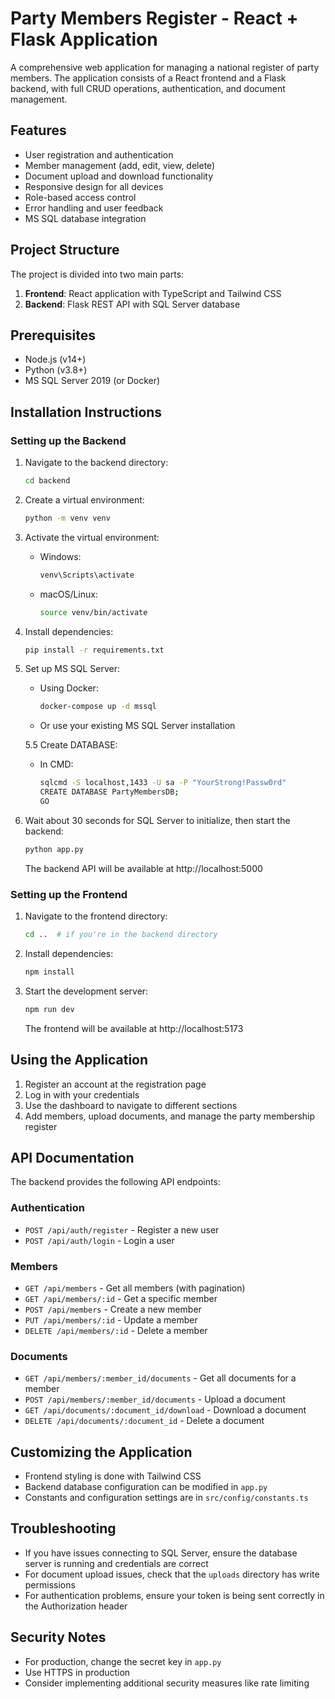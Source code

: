 # Party Members Register - React + Flask Application

A comprehensive web application for managing a national register of party members. The application consists of a React frontend and a Flask backend, with full CRUD operations, authentication, and document management.

## Features

- User registration and authentication
- Member management (add, edit, view, delete)
- Document upload and download functionality
- Responsive design for all devices
- Role-based access control
- Error handling and user feedback
- MS SQL database integration

## Project Structure

The project is divided into two main parts:

1. **Frontend**: React application with TypeScript and Tailwind CSS
2. **Backend**: Flask REST API with SQL Server database

## Prerequisites

- Node.js (v14+)
- Python (v3.8+)
- MS SQL Server 2019 (or Docker)

## Installation Instructions

### Setting up the Backend

1. Navigate to the backend directory:
   ```bash
   cd backend
   ```

2. Create a virtual environment:
   ```bash
   python -m venv venv
   ```

3. Activate the virtual environment:
   - Windows:
     ```bash
     venv\Scripts\activate
     ```
   - macOS/Linux:
     ```bash
     source venv/bin/activate
     ```

4. Install dependencies:
   ```bash
   pip install -r requirements.txt
   ```

5. Set up MS SQL Server:
   - Using Docker:
     ```bash
     docker-compose up -d mssql
     ```
   - Or use your existing MS SQL Server installation
  
   5.5 Create DATABASE:
      - In CMD:
        ```bash
        sqlcmd -S localhost,1433 -U sa -P "YourStrong!Passw0rd"
        CREATE DATABASE PartyMembersDB;
        GO
        ```

6. Wait about 30 seconds for SQL Server to initialize, then start the backend:
   ```bash
   python app.py
   ```

   The backend API will be available at http://localhost:5000

### Setting up the Frontend

1. Navigate to the frontend directory:
   ```bash
   cd ..  # if you're in the backend directory
   ```

2. Install dependencies:
   ```bash
   npm install
   ```

3. Start the development server:
   ```bash
   npm run dev
   ```

   The frontend will be available at http://localhost:5173

## Using the Application

1. Register an account at the registration page
2. Log in with your credentials
3. Use the dashboard to navigate to different sections
4. Add members, upload documents, and manage the party membership register

## API Documentation

The backend provides the following API endpoints:

### Authentication
- `POST /api/auth/register` - Register a new user
- `POST /api/auth/login` - Login a user

### Members
- `GET /api/members` - Get all members (with pagination)
- `GET /api/members/:id` - Get a specific member
- `POST /api/members` - Create a new member
- `PUT /api/members/:id` - Update a member
- `DELETE /api/members/:id` - Delete a member

### Documents
- `GET /api/members/:member_id/documents` - Get all documents for a member
- `POST /api/members/:member_id/documents` - Upload a document
- `GET /api/documents/:document_id/download` - Download a document
- `DELETE /api/documents/:document_id` - Delete a document

## Customizing the Application

- Frontend styling is done with Tailwind CSS
- Backend database configuration can be modified in `app.py`
- Constants and configuration settings are in `src/config/constants.ts`

## Troubleshooting

- If you have issues connecting to SQL Server, ensure the database server is running and credentials are correct
- For document upload issues, check that the `uploads` directory has write permissions
- For authentication problems, ensure your token is being sent correctly in the Authorization header

## Security Notes

- For production, change the secret key in `app.py`
- Use HTTPS in production
- Consider implementing additional security measures like rate limiting
